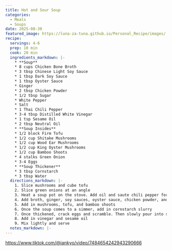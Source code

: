 ```yaml
---
title: Hot and Sour Soup
categories: 
  - Meals
  - Soups
date: 2025-08-30
featured_image: https://luna-za-tuna.github.io/Personal_Recipe/images/
recipe:
  servings: 4-6
  prep: 10 min
  cook: 20 min
  ingredients_markdown: |-
    * **Soup**
    * 8 cups Chicken Bone Broth
    * 3 tbsp Chinese Light Soy Sauce
    * 1 tbsp Dark Soy Sauce
    * 1 tbsp Oyster Sauce
    * Ginger
    * 2 tbsp Chicken Powder
    * 1/2 tbsp Sugar
    * White Pepper
    * Salt
    * 1 Thai Chili Pepper
    * 3-4 tbsp Distilled White Vinegar
    * 1 tsp Sesame Oil
    * 2 tbsp Neutral Oil
    * **Soup Insides**
    * 1/2 block Firm Tofu
    * 1/2 cup Shitake Mushrooms
    * 1/2 cup Wood Ear Mushrooms
    * 1/2 cup King Oyster Mushrooms
    * 1/2 cup Bamboo Shoots
    * 4 stalks Green Onion
    * 3-4 Eggs
    * **Soup Thickener**
    * 3 tbsp Cornstarch
    * 3 tbsp Water
  directions_markdown: |-
    1. Slice mushrooms and cube tofu
    2. Slice green onions at an angle
    3. Heat a soup pot on the stove. Add oil and saute chili pepper for a few minutes then discard pepper
    4. Add broth, ginger, soy sauces, oyster sauce, chicken powder, and spices to pot.
    5. Add in mushrooms, tofu, and bamboo shoots
    6. Once the soup comes to a simmer, add in cornstarch slurry
    7. Once thickened, crack eggs and scramble. Then slowly pour into soup while stirring lightly
    8. Add in vinegar and sesame oil
    9. Mix lightly and serve
  notes_markdown: |-
---
```

<https://www.tiktok.com/@iankyo/video/7484654242943290666>